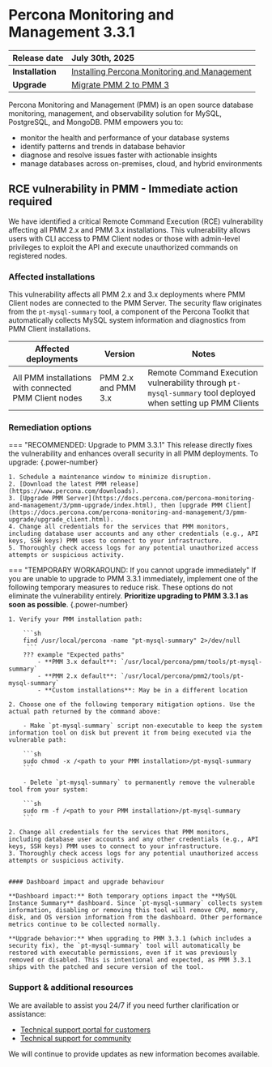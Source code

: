 # Percona Monitoring and Management 3.3.1

| **Release date** | July 30th, 2025                                                                                  |
| ----------------- | :---------------------------------------------------------------------------------------------- |
| **Installation** | [Installing Percona Monitoring and Management](../quickstart/quickstart.md) |
| **Upgrade**| [Migrate PMM 2 to PMM 3](../pmm-upgrade/migrating_from_pmm_2.md) |

Percona Monitoring and Management (PMM) is an open source database monitoring, management, and observability solution for MySQL, PostgreSQL, and MongoDB. PMM empowers you to: 

- monitor the health and performance of your database systems
- identify patterns and trends in database behavior
- diagnose and resolve issues faster with actionable insights
- manage databases across on-premises, cloud, and hybrid environments

## RCE vulnerability in PMM - Immediate action required
We have identified a critical Remote Command Execution (RCE) vulnerability affecting all PMM 2.x and PMM 3.x installations. This vulnerability allows users with CLI access to PMM Client nodes or those with admin-level privileges to exploit the API and execute unauthorized commands on registered nodes.

### Affected installations
This vulnerability affects all PMM 2.x and 3.x deployments where PMM Client nodes are connected to the PMM Server. The security flaw originates from the `pt-mysql-summary` tool, a component of the Percona Toolkit that automatically collects MySQL system information and diagnostics from PMM Client installations.

| **Affected deployments** | **Version** | **Notes** |
|---------------------------|-------------|-----------|
| All PMM installations with connected PMM Client nodes | PMM 2.x and PMM 3.x | Remote Command Execution vulnerability through `pt-mysql-summary` tool deployed when setting up PMM Clients |

### Remediation options
=== "RECOMMENDED: Upgrade to PMM 3.3.1"
    This release directly fixes the vulnerability and enhances overall security in all PMM deployments. To upgrade:
    {.power-number}

    1. Schedule a maintenance window to minimize disruption.
    2. [Download the latest PMM release](https://www.percona.com/downloads).
    3. [Upgrade PMM Server](https://docs.percona.com/percona-monitoring-and-management/3/pmm-upgrade/index.html), then [upgrade PMM Client](https://docs.percona.com/percona-monitoring-and-management/3/pmm-upgrade/upgrade_client.html).
    4. Change all credentials for the services that PMM monitors, including database user accounts and any other credentials (e.g., API keys, SSH keys) PMM uses to connect to your infrastructure.
    5. Thoroughly check access logs for any potential unauthorized access attempts or suspicious activity.

=== "TEMPORARY WORKAROUND: If you cannot upgrade immediately"
    If you are unable to upgrade to PMM 3.3.1 immediately, implement one of the following temporary measures to reduce risk. These options do not eliminate the vulnerability entirely. **Prioritize upgrading to PMM 3.3.1 as soon as possible**.
    {.power-number}

    1. Verify your PMM installation path:
    
        ```sh
        find /usr/local/percona -name "pt-mysql-summary" 2>/dev/null
         ```
        ??? example "Expected paths"
            - **PMM 3.x default**: `/usr/local/percona/pmm/tools/pt-mysql-summary`
            - **PMM 2.x default**: `/usr/local/percona/pmm2/tools/pt-mysql-summary`
            - **Custom installations**: May be in a different location
    
    2. Choose one of the following temporary mitigation options. Use the actual path returned by the command above:

        - Make `pt-mysql-summary` script non-executable to keep the system information tool on disk but prevent it from being executed via the vulnerable path:

        ```sh
        sudo chmod -x /<path to your PMM installation>/pt-mysql-summary
        ```

        - Delete `pt-mysql-summary` to permanently remove the vulnerable tool from your system:

        ```sh
        sudo rm -f /<path to your PMM installation>/pt-mysql-summary
        ```

    2. Change all credentials for the services that PMM monitors, including database user accounts and any other credentials (e.g., API keys, SSH keys) PMM uses to connect to your infrastructure.
    3. Thoroughly check access logs for any potential unauthorized access attempts or suspicious activity.

    
    #### Dashboard impact and upgrade behaviour

    **Dashboard impact:** Both temporary options impact the **MySQL Instance Summary** dashboard. Since `pt-mysql-summary` collects system information, disabling or removing this tool will remove CPU, memory, disk, and OS version information from the dashboard. Other performance metrics continue to be collected normally.
    
    **Upgrade behavior:** When upgrading to PMM 3.3.1 (which includes a security fix), the `pt-mysql-summary` tool will automatically be restored with executable permissions, even if it was previously removed or disabled. This is intentional and expected, as PMM 3.3.1 ships with the patched and secure version of the tool.

### Support & additional resources
We are available to assist you 24/7 if you need further clarification or assistance: 

- [Technical support portal for customers](https://percona.service-now.com/percona?id=percona_login)
- [Technical support for community](https://forums.percona.com/c/percona-monitoring-and-management-pmm)

We will continue to provide updates as new information becomes available.